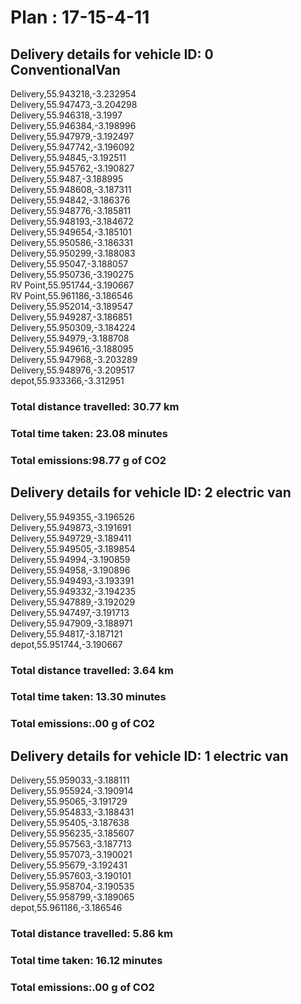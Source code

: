 # Plan : 17-15-4-11
## Delivery details for vehicle ID: 0 ConventionalVan 
Delivery,55.943218,-3.232954<br>Delivery,55.947473,-3.204298<br>Delivery,55.946318,-3.1997<br>Delivery,55.946384,-3.198996<br>Delivery,55.947979,-3.192497<br>Delivery,55.947742,-3.196092<br>Delivery,55.94845,-3.192511<br>Delivery,55.945762,-3.190827<br>Delivery,55.9487,-3.188995<br>Delivery,55.948608,-3.187311<br>Delivery,55.94842,-3.186376<br>Delivery,55.948776,-3.185811<br>Delivery,55.948193,-3.184672<br>Delivery,55.949654,-3.185101<br>Delivery,55.950586,-3.186331<br>Delivery,55.950299,-3.188083<br>Delivery,55.95047,-3.188057<br>Delivery,55.950736,-3.190275<br>RV Point,55.951744,-3.190667<br>RV Point,55.961186,-3.186546<br>Delivery,55.952014,-3.189547<br>Delivery,55.949287,-3.186851<br>Delivery,55.950309,-3.184224<br>Delivery,55.94979,-3.188708<br>Delivery,55.949616,-3.188095<br>Delivery,55.947968,-3.203289<br>Delivery,55.948976,-3.209517<br>depot,55.933366,-3.312951<br>
### Total distance travelled: 30.77 km 
### Total time taken: 23.08 minutes 
### Total emissions:98.77 g of CO2
## Delivery details for vehicle ID: 2 electric van 
Delivery,55.949355,-3.196526<br>Delivery,55.949873,-3.191691<br>Delivery,55.949729,-3.189411<br>Delivery,55.949505,-3.189854<br>Delivery,55.94994,-3.190859<br>Delivery,55.94958,-3.190896<br>Delivery,55.949493,-3.193391<br>Delivery,55.949332,-3.194235<br>Delivery,55.947889,-3.192029<br>Delivery,55.947497,-3.191713<br>Delivery,55.947909,-3.188971<br>Delivery,55.94817,-3.187121<br>depot,55.951744,-3.190667<br>
### Total distance travelled: 3.64 km 
### Total time taken: 13.30 minutes 
### Total emissions:.00 g of CO2
## Delivery details for vehicle ID: 1 electric van 
Delivery,55.959033,-3.188111<br>Delivery,55.955924,-3.190914<br>Delivery,55.95065,-3.191729<br>Delivery,55.954833,-3.188431<br>Delivery,55.95405,-3.187638<br>Delivery,55.956235,-3.185607<br>Delivery,55.957563,-3.187713<br>Delivery,55.957073,-3.190021<br>Delivery,55.95679,-3.192431<br>Delivery,55.957603,-3.190101<br>Delivery,55.958704,-3.190535<br>Delivery,55.958799,-3.189065<br>depot,55.961186,-3.186546<br>
### Total distance travelled: 5.86 km 
### Total time taken: 16.12 minutes 
### Total emissions:.00 g of CO2
